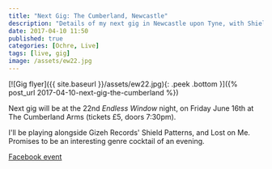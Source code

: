 ```yaml
---
title: "Next Gig: The Cumberland, Newcastle"
description: "Details of my next gig in Newcastle upon Tyne, with Shield Patterns."
date: 2017-04-10 11:50
published: true
categories: [Ochre, Live]
tags: [live, gig]
image: /assets/ew22.jpg
---
```

[![Gig flyer]({{ site.baseurl }}/assets/ew22.jpg){: .peek .bottom }]({% post_url 2017-04-10-next-gig-the-cumberland %})

Next gig will be at the 22nd *Endless Window* night, on Friday June 16th at The Cumberland Arms (tickets £5, doors 7:30pm).

I'll be playing alongside Gizeh Records' Shield Patterns, and Lost on Me. Promises to be an interesting genre cocktail of an evening.

[Facebook event](https://www.facebook.com/events/239169319885992/)
